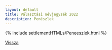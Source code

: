```yaml
---
layout: default
title: Választási névjegyzék 2022
description: Penészlek
---
```


{% include settlementHTMLs/Peneeszlek.html %}

[Vissza](../)